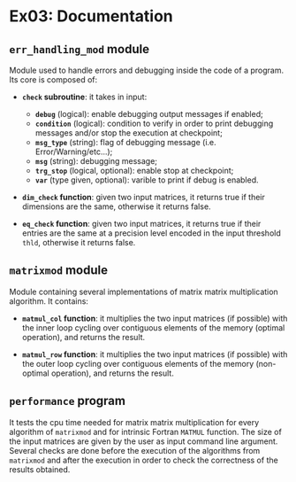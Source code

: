 # Ex03: Documentation

## `err_handling_mod` module
Module used to handle errors and debugging inside the code of a program. Its core is composed of:
* **`check` subroutine**: it takes in input:
    * **`debug`** (logical): enable debugging output messages if enabled;
    * **`condition`** (logical): condition to verify in order to print debugging messages and/or stop the execution at checkpoint;
    * **`msg_type`** (string): flag of debugging message (i.e. Error/Warning/etc...);
    * **`msg`** (string): debugging message;
    * **`trg_stop`** (logical, optional): enable stop at checkpoint;
    * **`var`** (type given, optional): varible to print if debug is enabled.

* **`dim_check` function**: given two input matrices, it returns true if their dimensions are the same, otherwise it returns false.

* **`eq_check` function**: given two input matrices, it returns true if their entries are the same at a precision level encoded in the input threshold `thld`, otherwise it returns false.



## `matrixmod` module
Module containing several implementations of matrix matrix multiplication algorithm. It contains:
* **`matmul_col` function**: it multiplies the two input matrices (if possible) with the inner loop cycling over contiguous elements of the memory (optimal operation), and returns the result.

* **`matmul_row` function**: it multiplies the two input matrices (if possible) with the outer loop cycling over contiguous elements of the memory (non-optimal operation), and returns the result.



## `performance` program
It tests the cpu time needed for matrix matrix multiplication for every algorithm of `matrixmod` and for intrinsic Fortran `MATMUL` function. The size of the input matrices are given by the user as input command line argument. Several checks are done before the execution of the algorithms from `matrixmod` and after the execution in order to check the correctness of the results obtained.
